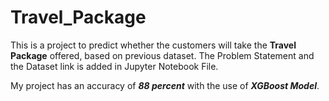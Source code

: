 # Travel_Package
This is a project to predict whether the customers will take the **Travel Package** offered, based on previous dataset.
The Problem Statement and the Dataset link is added in Jupyter Notebook File.

My project has an accuracy of ***88 percent*** with the use of ***XGBoost Model***.
